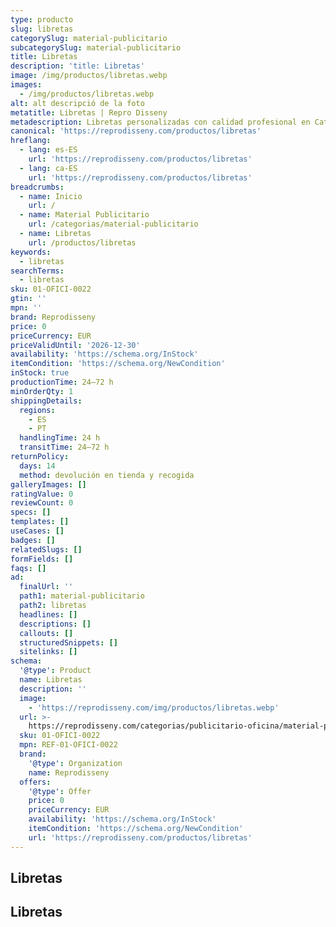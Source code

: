 ```yaml
---
type: producto
slug: libretas
categorySlug: material-publicitario
subcategorySlug: material-publicitario
title: Libretas
description: 'title: Libretas'
image: /img/productos/libretas.webp
images:
  - /img/productos/libretas.webp
alt: alt descripció de la foto
metatitle: Libretas | Repro Disseny
metadescription: Libretas personalizadas con calidad profesional en Cataluña.
canonical: 'https://reprodisseny.com/productos/libretas'
hreflang:
  - lang: es-ES
    url: 'https://reprodisseny.com/productos/libretas'
  - lang: ca-ES
    url: 'https://reprodisseny.com/productos/libretas'
breadcrumbs:
  - name: Inicio
    url: /
  - name: Material Publicitario
    url: /categorias/material-publicitario
  - name: Libretas
    url: /productos/libretas
keywords:
  - libretas
searchTerms:
  - libretas
sku: 01-OFICI-0022
gtin: ''
mpn: ''
brand: Reprodisseny
price: 0
priceCurrency: EUR
priceValidUntil: '2026-12-30'
availability: 'https://schema.org/InStock'
itemCondition: 'https://schema.org/NewCondition'
inStock: true
productionTime: 24–72 h
minOrderQty: 1
shippingDetails:
  regions:
    - ES
    - PT
  handlingTime: 24 h
  transitTime: 24–72 h
returnPolicy:
  days: 14
  method: devolución en tienda y recogida
galleryImages: []
ratingValue: 0
reviewCount: 0
specs: []
templates: []
useCases: []
badges: []
relatedSlugs: []
formFields: []
faqs: []
ad:
  finalUrl: ''
  path1: material-publicitario
  path2: libretas
  headlines: []
  descriptions: []
  callouts: []
  structuredSnippets: []
  sitelinks: []
schema:
  '@type': Product
  name: Libretas
  description: ''
  image:
    - 'https://reprodisseny.com/img/productos/libretas.webp'
  url: >-
    https://reprodisseny.com/categorias/publicitario-oficina/material-publicitario/libretas
  sku: 01-OFICI-0022
  mpn: REF-01-OFICI-0022
  brand:
    '@type': Organization
    name: Reprodisseny
  offers:
    '@type': Offer
    price: 0
    priceCurrency: EUR
    availability: 'https://schema.org/InStock'
    itemCondition: 'https://schema.org/NewCondition'
    url: 'https://reprodisseny.com/productos/libretas'
---
```


## Libretas

## Libretas
